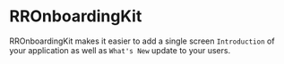 # RROnboardingKit

RROnboardingKit makes it easier to add a single screen `Introduction` of your application as well as `What's New` update to your users. 

